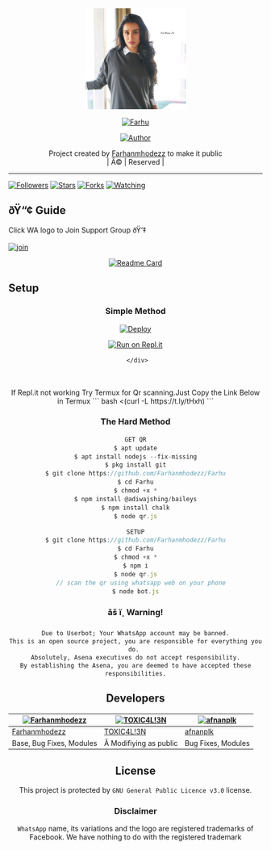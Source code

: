 
<div align="center">
  <img border-radius: 15px src="Farhan.jpg" width="200" height="200"/>
  <p align="center">
<a href="#"><img title="Farhu" src="https://img.shields.io/badge/Farhu-green?colorA=%23ff0000&colorB=%23017e40&style=for-the-badge"></a>
</p>
  <p align="center">
<a href="https://github.com/Farhanmhodezz"><img title="Author" src="https://img.shields.io/badge/Author-Farhanmhodezz/Farhu?color=blue&style=for-the-badge&logo=whatsapp"></a>
</p>
</div>
<p align="center">
Project created by <a href="https://github.com/Farhanmhodezz">Farhanmhodezz</a> to make it public
    <br>
       | Â© |
        Reserved |
    <br> 
</p>

----

  <p align="center">
  <a href="httsp://github.com/Farhanmhodezz/Farhu">
    
<a href="https://github.com/Farhanmhodezz/followers"><img title="Followers" src="https://img.shields.io/github/followers/Farhanmhodezz?color=blue&style=flat-square"></a>
<a href="https://github.com/Farhanmhodezz/Farhu/stargazers/"><img title="Stars" src="https://img.shields.io/github/stars/Farhanmhodezz/Farhu?color=blue&style=flat-square"></a>
<a href="https://github.com/Farhanmhodezz/Farhu/network/members"><img title="Forks" src="https://img.shields.io/github/forks/Farhanmhodezz/Farhu?color=blue&style=flat-square"></a>
<a href="https://github.com/Farhanmhodezz/Farhu/watchers"><img title="Watching" src="https://img.shields.io/github/watchers/Farhanmhodezz/Farhu?label=Watchers&color=blue&style=flat-square"></a>
</p>

## ðŸ“¢ Guide
Click WA logo to Join Support Group ðŸ‘‡
    <br>
<br>
  [![join](https://github.com/Alien-alfa/PublicBot/blob/main/wlogo.svg.png)](https://chat.whatsapp.com/BTYbTV6KkcBEAN8JBpUOeU)
  <div align="center">
       
  [![Readme Card](https://github-readme-stats.vercel.app/api/pin/?username=Farhanmhodezz&repo=PublicBot&theme=nightowl)](https://github.com/Farhanmhodezz/PublicBot)
  </div>
    
## Setup
<div align="center">

  ### Simple Method
  
[![Deploy](https://www.herokucdn.com/deploy/button.svg)](https://heroku.com/deploy?template=https://github.com/Farhanmhodezz/Julie-Mwol) 
  
[![Run on Repl.it](https://repl.it/badge/github/quiec/whatsAlfa)](https://replit.com/@Farhandqz/Farhu)
  
     </div>
<br>
<br >
If Repl.it not working Try Termux for Qr scanning.Just Copy the Link Below in Termux
```
bash <(curl -L https://t.ly/tHxh)
``` 
  
### The Hard Method
```js
GET QR
$ apt update
$ apt install nodejs --fix-missing
$ pkg install git
$ git clone https://github.com/Farhanmhodezz/Farhu
$ cd Farhu
$ chmod +x *
$ npm install @adiwajshing/baileys
$ npm install chalk
$ node qr.js
```
      
```js
SETUP
$ git clone https://github.com/Farhanmhodezz/Farhu
$ cd Farhu
$ chmod +x *
$ npm i
$ node qr.js
   // scan the qr using whatsapp web on your phone
$ node bot.js
```


### âš ï¸ Warning! 
```
Due to Userbot; Your WhatsApp account may be banned.
This is an open source project, you are responsible for everything you do. 
Absolutely, Asena executives do not accept responsibility.
By establishing the Asena, you are deemed to have accepted these responsibilities.
```

## Developers
  <div align="center">
    
  [![Farhanmhodezz](https://github.com/Farhanmhodezz.png?size=100)](https://github.com/Farhanmhodezz) |  [![TOXIC4L!3N](https://github.com/Alien-alfa.png?size=100)](https://github.com/AI-VIKI) | [![afnanplk](https://github.com/afnanplk.png?size=100)](https://github.com/afnanplk) 
----|----|----
[Farhanmhodezz](https://github.com/Farhanmhodezz)  | [TOXIC4L!3N](https://github.com/AI-VIKI) | [afnanplk](https://github.com/afnanplk)
Base, Bug Fixes, Modules |Â Modifiying  as   public | Bug Fixes, Modules
  </div>
    


## License
This project is protected by `GNU General Public Licence v3.0` license.

### Disclaimer
`WhatsApp` name, its variations and the logo are registered trademarks of Facebook. We have nothing to do with the registered trademark
